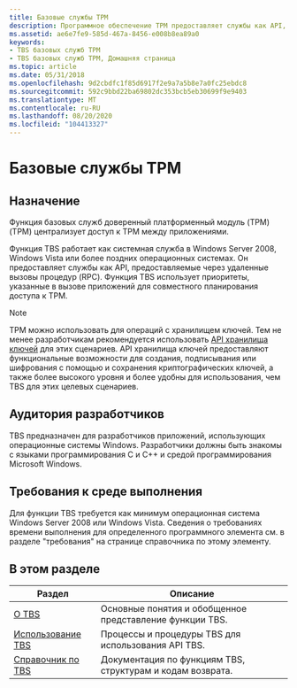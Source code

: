 ```yaml
---
title: Базовые службы TPM
description: Программное обеспечение TPM предоставляет службы как API, предоставляемые через удаленный вызов процедур. Используйте TPM, чтобы создать модуль TPM.
ms.assetid: ae6e7fe9-585d-467a-8456-e008b8ea89a0
keywords:
- TBS базовых служб TPM
- TBS базовых служб TPM, Домашняя страница
ms.topic: article
ms.date: 05/31/2018
ms.openlocfilehash: 9d2cbdfc1f85d6917f2e9a7a5b8e7a0fc25ebdc8
ms.sourcegitcommit: 592c9bbd22ba69802dc353bcb5eb30699f9e9403
ms.translationtype: MT
ms.contentlocale: ru-RU
ms.lasthandoff: 08/20/2020
ms.locfileid: "104413327"
---
```

# <a name="tpm-base-services"></a>Базовые службы TPM

## <a name="purpose"></a>Назначение

Функция базовых служб доверенный платформенный модуль (TPM) (TPM) централизует доступ к TPM между приложениями.

Функция TBS работает как системная служба в Windows Server 2008, Windows Vista или более поздних операционных системах. Он предоставляет службы как API, предоставляемые через удаленные вызовы процедур (RPC). Функция TBS использует приоритеты, указанные в вызове приложений для совместного планирования доступа к TPM.

> [!Note]
>
> TPM можно использовать для операций с хранилищем ключей. Тем не менее разработчикам рекомендуется использовать [API хранилища ключей](/windows/desktop/SecCNG/key-storage-and-retrieval) для этих сценариев. API хранилища ключей предоставляют функциональные возможности для создания, подписывания или шифрования с помощью и сохранения криптографических ключей, а также более высокого уровня и более удобны для использования, чем TBS для этих целевых сценариев.

 

## <a name="developer-audience"></a>Аудитория разработчиков

TBS предназначен для разработчиков приложений, использующих операционные системы Windows. Разработчики должны быть знакомы с языками программирования C и C++ и средой программирования Microsoft Windows.

## <a name="run-time-requirements"></a>Требования к среде выполнения

Для функции TBS требуется как минимум операционная система Windows Server 2008 или Windows Vista. Сведения о требованиях времени выполнения для определенного программного элемента см. в разделе "требования" на странице справочника по этому элементу.

## <a name="in-this-section"></a>В этом разделе



| Раздел                                         | Описание                                                                     |
|-----------------------------------------------|---------------------------------------------------------------------------------|
| [О TBS](about-tbs.md)<br/>         | Основные понятия и обобщенное представление функции TBS.<br/>               |
| [Использование TBS](using-tbs.md)<br/>         | Процессы и процедуры TBS для использования API TBS.<br/>                  |
| [Справочник по TBS](tbs-reference.md)<br/> | Документация по функциям TBS, структурам и кодам возврата.<br/> |



 

 

